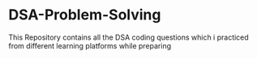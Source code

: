 # DSA-Problem-Solving

This Repository contains all the DSA coding questions which i practiced from different learning platforms while preparing
